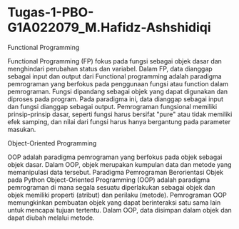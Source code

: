 # Tugas-1-PBO-G1A022079_M.Hafidz-Ashshidiqi

Functional Programming

Functional Programming (FP) fokus pada fungsi sebagai objek dasar dan menghindari perubahan status dan variabel. Dalam FP, data dianggap sebagai input dan output dari Functional programming adalah paradigma pemrograman yang berfokus pada penggunaan fungsi atau function dalam pemrograman. Fungsi dipandang sebagai objek yang dapat digunakan dan diproses pada program. Pada paradigma ini, data dianggap sebagai input dan fungsi dianggap sebagai output. Pemrograman fungsional memiliki prinsip-prinsip dasar, seperti fungsi harus bersifat "pure" atau tidak memiliki efek samping, dan nilai dari fungsi harus hanya bergantung pada parameter masukan.

Object-Oriented Programming

OOP adalah paradigma pemrograman yang berfokus pada objek sebagai objek dasar. Dalam OOP, objek merupakan kumpulan data dan metode yang memanipulasi data tersebut. Paradigma Pemrograman Berorientasi Objek pada Python Object-Oriented Programming (OOP) adalah paradigma pemrograman di mana segala sesuatu diperlakukan sebagai objek dan objek memiliki properti (atribut) dan perilaku (metode). Pemrograman OOP memungkinkan pembuatan objek yang dapat berinteraksi satu sama lain untuk mencapai tujuan tertentu. Dalam OOP, data disimpan dalam objek dan dapat diubah melalui metode.
